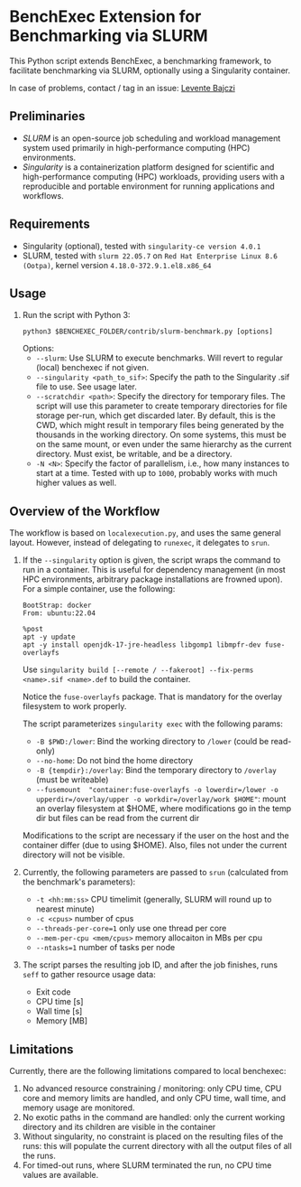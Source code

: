 <!--
This file is part of BenchExec, a framework for reliable benchmarking:
https://github.com/sosy-lab/benchexec

SPDX-FileCopyrightText: 2021 Dirk Beyer <https://www.sosy-lab.org>
SPDX-FileCopyrightText: 2024 Levente Bajczi
SPDX-FileCopyrightText: Critical Systems Research Group
SPDX-FileCopyrightText: Budapest University of Technology and Economics <https://www.ftsrg.mit.bme.hu>

SPDX-License-Identifier: Apache-2.0
-->
# BenchExec Extension for Benchmarking via SLURM

This Python script extends BenchExec, a benchmarking framework, to facilitate benchmarking via SLURM, optionally using a Singularity container.

In case of problems, contact / tag in an issue: [Levente Bajczi](https://github.com/leventeBajczi)

## Preliminaries

* *SLURM* is an open-source job scheduling and workload management system used primarily in high-performance computing (HPC) environments.
* *Singularity* is a containerization platform designed for scientific and high-performance computing (HPC) workloads, providing users with a reproducible and portable environment for running applications and workflows.

## Requirements

* Singularity (optional), tested with `singularity-ce version 4.0.1`
* SLURM, tested with `slurm 22.05.7` on `Red Hat Enterprise Linux 8.6 (Ootpa)`, kernel version `4.18.0-372.9.1.el8.x86_64`

## Usage
1. Run the script with Python 3:
   ```
   python3 $BENCHEXEC_FOLDER/contrib/slurm-benchmark.py [options]
   ```
   Options:
   - `--slurm`: Use SLURM to execute benchmarks. Will revert to regular (local) benchexec if not given. 
   - `--singularity <path_to_sif>`: Specify the path to the Singularity .sif file to use. See usage later.
   - `--scratchdir <path>`: Specify the directory for temporary files. The script will use this parameter to create temporary directories for file storage per-run, which get discarded later. By default, this is the CWD, which might result in temporary files being generated by the thousands in the working directory. On some systems, this must be on the same mount, or even under the same hierarchy as the current directory. Must exist, be writable, and be a directory.
   - `-N <N>`: Specify the factor of parallelism, i.e., how many instances to start at a time. Tested with up to `1000`, probably works with much higher values as well.
    
## Overview of the Workflow

The workflow is based on `localexecution.py`, and uses the same general layout. However, instead of delegating to `runexec`, it delegates to `srun`.

1. If the `--singularity` option is given, the script wraps the command to run in a container. This is useful for dependency management (in most HPC environments, arbitrary package installations are frowned upon). For a simple container, use the following: 

    ```singularity
    BootStrap: docker
    From: ubuntu:22.04
    
    %post
    apt -y update
    apt -y install openjdk-17-jre-headless libgomp1 libmpfr-dev fuse-overlayfs
    ```
   
    Use `singularity build [--remote / --fakeroot] --fix-perms <name>.sif <name>.def` to build the container.
    
    Notice the `fuse-overlayfs` package. That is mandatory for the overlay filesystem to work properly.
    
    The script parameterizes `singularity exec` with the following params:
    * `-B $PWD:/lower`: Bind the working directory to `/lower` (could be read-only)
    * `--no-home`: Do not bind the home directory
    * `-B {tempdir}:/overlay`: Bind the temporary directory to `/overlay` (must be writeable)
    * `--fusemount  "container:fuse-overlayfs -o lowerdir=/lower -o upperdir=/overlay/upper -o workdir=/overlay/work $HOME"`: mount an overlay filesystem at $HOME, where modifications go in the temp dir but files can be read from the current dir
    
    Modifications to the script are necessary if the user on the host and the container differ (due to using $HOME). Also, files not under the current directory will not be visible.

2. Currently, the following parameters are passed to `srun` (calculated from the benchmark's parameters):
   * `-t <hh:mm:ss>` CPU timelimit (generally, SLURM will round up to nearest minute)
   * `-c <cpus>` number of cpus 
   * `--threads-per-core=1` only use one thread per core
   * `--mem-per-cpu <mem/cpus>` memory allocaiton in MBs per cpu
   * `--ntasks=1` number of tasks per node

3. The script parses the resulting job ID, and after the job finishes, runs `seff` to gather resource usage data:
   * Exit code
   * CPU time [s]
   * Wall time [s]
   * Memory [MB]

## Limitations

Currently, there are the following limitations compared to local benchexec:

1. No advanced resource constraining / monitoring: only CPU time, CPU core and memory limits are handled, and only CPU time, wall time, and memory usage are monitored.
2. No exotic paths in the command are handled: only the current working directory and its children are visible in the container
3. Without singularity, no constraint is placed on the resulting files of the runs: this will populate the current directory with all the output files of all the runs.
4. For timed-out runs, where SLURM terminated the run, no CPU time values are available.